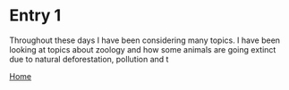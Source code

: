 # Entry 1

Throughout these days I have been considering many topics. I have been looking at topics about zoology and how some animals are going extinct due to natural deforestation, pollution and t

[Home](../README.md)



